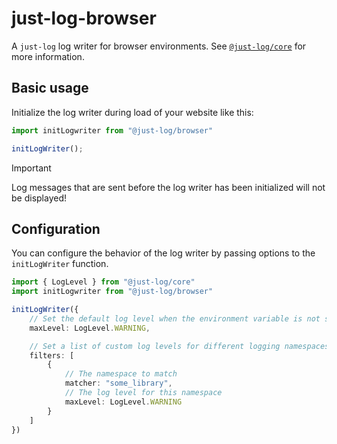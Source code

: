 # just-log-browser

A `just-log` log writer for browser environments. See [`@just-log/core`](https://www.npmjs.com/package/@just-log/core)
for more information.

## Basic usage

Initialize the log writer during load of your website like this:

```ts
import initLogwriter from "@just-log/browser"

initLogWriter();
```

> [!IMPORTANT]
> Log messages that are sent before the log writer has been initialized will not be displayed!

## Configuration

You can configure the behavior of the log writer by passing options to the `initLogWriter` function.

```ts
import { LogLevel } from "@just-log/core"
import initLogwriter from "@just-log/browser"

initLogWriter({
    // Set the default log level when the environment variable is not set. Defaults to LogLevel.INFO
    maxLevel: LogLevel.WARNING,

    // Set a list of custom log levels for different logging namespaces. Later rules have precedence.
    filters: [
        {
            // The namespace to match
            matcher: "some_library",
            // The log level for this namespace
            maxLevel: LogLevel.WARNING
        }
    ]
})
```
